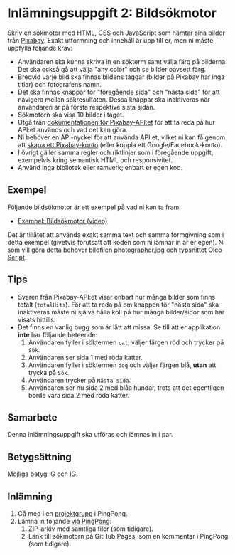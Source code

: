 # Inlämningsuppgift 2: Bildsökmotor
Skriv en sökmotor med HTML, CSS och JavaScript som hämtar sina bilder från [Pixabay](https://pixabay.com/). Exakt utformning och innehåll är upp till er, men ni måste uppfylla följande krav:

- Användaren ska kunna skriva in en sökterm samt välja färg på bilderna. Det ska också gå att välja "any color" och se bilder oavsett färg.
- Bredvid varje bild ska finnas bildens taggar (bilder på Pixabay har inga titlar) och fotografens namn.
- Det ska finnas knappar för "föregående sida" och "nästa sida" för att navigera mellan sökresultaten. Dessa knappar ska inaktiveras när användaren är på första respektive sista sidan.
- Sökmotorn ska visa 10 bilder i taget.
- Utgå från [dokumentationen för Pixabay-API:et](https://pixabay.com/api/docs/) för att ta reda på hur API:et används och vad det kan göra.
- Ni behöver en API-nyckel för att använda API:et, vilket ni kan få genom att [skapa ett Pixabay-konto](https://pixabay.com/accounts/register/) (eller koppla ett Google/Facebook-konto).
- I övrigt gäller samma regler och riktlinjer som i föregående uppgift, exempelvis kring semantisk HTML och responsivitet.
- Använd inga bibliotek eller ramverk; enbart er egen kod.

## Exempel
Följande bildsökmotor är ett exempel på vad ni kan ta fram:

- [Exempel: Bildsökmotor (video)](Exempel.mkv)

Det är tillåtet att använda exakt samma text och samma formgivning som i detta exempel (givetvis förutsatt att koden som ni lämnar in är er egen). Ni som vill göra detta behöver bildfilen [photographer.jpg](photographer.jpg) och typsnittet [Oleo Script](https://fonts.google.com/specimen/Oleo+Script).

## Tips
- Svaren från Pixabay-API:et visar enbart hur många bilder som finns totalt (`totalHits`). För att ta reda på om knappen för "nästa sida" ska inaktiveras måste ni själva hålla koll på hur många bilder/sidor som har visats hittills.
- Det finns en vanlig bugg som är lätt att missa. Se till att er applikation **inte** har följande beteende:
    1. Användaren fyller i söktermen `cat`, väljer färgen röd och trycker på `Sök`.
    2. Användaren ser sida 1 med röda katter.
    3. Användaren fyller i söktermen `dog` och väljer färgen blå, **utan** att trycka på `Sök`.
    4. Användaren trycker på `Nästa sida`.
    5. Användaren ser nu sida 2 med blåa hundar, trots att det egentligen borde vara sida 2 med röda katter.

## Samarbete
Denna inlämningsuppgift ska utföras och lämnas in i par.

## Betygsättning
Möjliga betyg: G och IG.

## Inlämning
1. Gå med i en [projektgrupp](https://yh.pingpong.se/courseId/14519/projectGroupsList.do) i PingPong.
2. Lämna in följande [via PingPong](https://yh.pingpong.se/courseId/14519/content.do?id=6438513):
    1. ZIP-arkiv med samtliga filer (som tidigare).
    2. Länk till sökmotorn på GitHub Pages, som en kommentar i PingPong (som tidigare).
